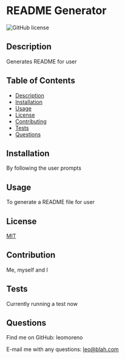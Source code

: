 
# README Generator

![GitHub license](https://img.shields.io/badge/license-MIT-blue.svg)

## Description

Generates README for user

## Table of Contents
- [Description](#description)
- [Installation](#installation)
- [Usage](#usage)
- [License](#license)
- [Contributing](#contribution)
- [Tests](#tests)
- [Questions](#questions)

## Installation

By following the user prompts

## Usage

To generate a README file for user

## License

[MIT](https://choosealicense.com/licenses/mit)

## Contribution

Me, myself and I

## Tests

Currently running a test now

## Questions

Find me on GitHub: leomoreno

E-mail me with any questions: leo@blah.com
